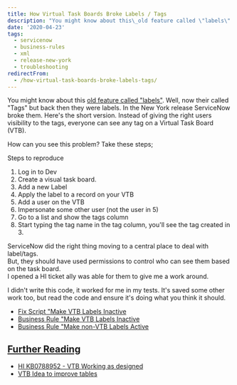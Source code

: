 ```yaml
---
title: How Virtual Task Boards Broke Labels / Tags
description: "You might know about this\_old feature called \"labels\". Well, now their called \"Tags\" but back then they were labels. In the New York release ServiceNow broke..."
date: '2020-04-23'
tags:
  - servicenow
  - business-rules
  - xml
  - release-new-york
  - troubleshooting
redirectFrom:
  - /how-virtual-task-boards-broke-labels-tags/
---
```


<!--StartFragment-->

You might know about this [old feature called "labels"](https://www.youtube.com/watch?v=dhqkmbMX68I). Well, now their called "Tags" but back then they were labels. In the New York release ServiceNow broke them. Here's the short version. Instead of giving the right users visibility to the tags, everyone can see any tag on a Virtual Task Board (VTB).

How can you see this problem? Take these steps;

Steps to reproduce

1. Log in to Dev
2. Create a visual task board.
3. Add a new Label
4. Apply the label to a record on your VTB
5. Add a user on the VTB
6. Impersonate some other user (not the user in 5)
7. Go to a list and show the tags column
8. Start typing the tag name in the tag column, you'll see the tag created in 3.

ServiceNow did the right thing moving to a central place to deal with label/tags.\
But, they should have used permissions to control who can see them based on the task board.\
I opened a HI ticket ally was able for them to give me a work around.

I didn't write this code, it worked for me in my tests. It's saved some other work too, but read the code and ensure it's doing what you think it should.

* [Fix Script "Make VTB Labels Inactive](https://jace.pro/post/2020-04-23-how-vtb-broke-labels-tags/sys_script_fix_make_vtb_labels_inactive.xml)
* [Business Rule "Make VTB Labels Inactive](https://jace.pro/post/2020-04-23-how-vtb-broke-labels-tags/sys_script_make_vtb_labels_inactive.xml)
* [Business Rule "Make non-VTB Labels Active](https://jace.pro/post/2020-04-23-how-vtb-broke-labels-tags/sys_script_make_non_vtb_labels_active.xml)

## [Further Reading](https://jace.pro/post/2020-04-23-how-vtb-broke-labels-tags/#further-reading)

* [HI KB0788952 - VTB Working as designed](https://hi.service-now.com/kb_view.do?sysparm_article=KB0788952)
* [VTB Idea to improve tables](https://community.servicenow.com/community?id=view_idea&sysparm_idea_id=00d61985db960c501cd8a345ca961948&sysparm_idea_table=x_snc_com_ideation_idea&sysparm_module_id=enhancement_requests)

<!--EndFragment-->
